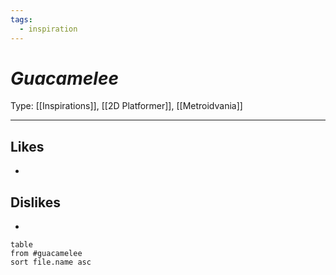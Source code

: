 ```yaml
---
tags:
  - inspiration
---
```

# _Guacamelee_

Type: [[Inspirations]], [[2D Platformer]], [[Metroidvania]]

----





## Likes

* 


## Dislikes

* 

```dataview
table
from #guacamelee 
sort file.name asc
```